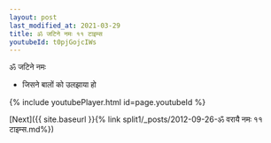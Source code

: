 ```yaml
---
layout: post
last_modified_at: 2021-03-29
title: ॐ जटिने नमः ११ टाइम्स
youtubeId: t0pjGojcIWs
---
```

 
 
 ॐ जटिने नमः  
 
 -  जिसने बालों को उलझाया हो 
 
  
 
  
 
 
 
 
 
 


{% include youtubePlayer.html id=page.youtubeId %}
 
[Next]({{ site.baseurl }}{% link  split1/_posts/2012-09-26-ॐ वरायै नमः ११ टाइम्स.md%})
 
